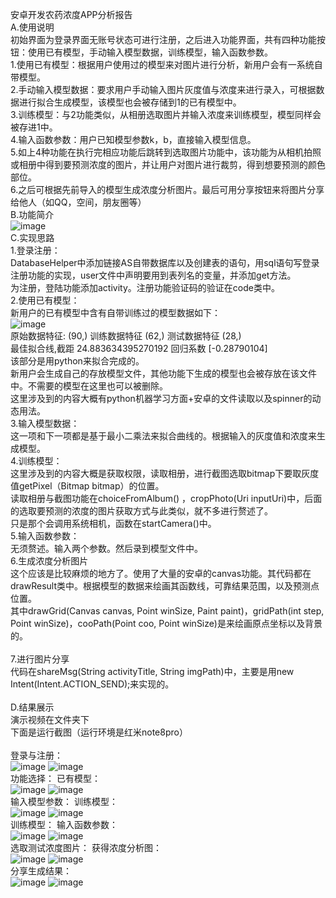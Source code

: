 安卓开发农药浓度APP分析报告<br>
A.使用说明<br>
初始界面为登录界面无账号状态可进行注册，之后进入功能界面，共有四种功能按钮：使用已有模型，手动输入模型数据，训练模型，输入函数参数。<br>
1.使用已有模型：根据用户使用过的模型来对图片进行分析，新用户会有一系统自带模型。<br>
2.手动输入模型数据：要求用户手动输入图片灰度值与浓度来进行录入，可根据数据进行拟合生成模型，该模型也会被存储到1的已有模型中。<br>
3.训练模型：与2功能类似，从相册选取图片并输入浓度来训练模型，模型同样会被存进1中。<br>
4.输入函数参数：用户已知模型参数k，b，直接输入模型信息。<br>
5.如上4种功能在执行完相应功能后跳转到选取图片功能中，该功能为从相机拍照或相册中得到要预测浓度的图片，并让用户对图片进行裁剪，得到想要预测的颜色部位。<br>
6.之后可根据先前导入的模型生成浓度分析图片。最后可用分享按钮来将图片分享给他人（如QQ，空间，朋友圈等）<br>
B.功能简介<br>
![image](https://github.com/xayzer/SchoolProjects/blob/main/pics%20for%20readme/pic7.png)<br>
C.实现思路<br>
1.登录注册：<br>
DatabaseHelper中添加链接AS自带数据库以及创建表的语句，用sql语句写登录注册功能的实现，user文件中声明要用到表列名的变量，并添加get方法。<br>
为注册，登陆功能添加activity。注册功能验证码的验证在code类中。<br>
2.使用已有模型：<br>
新用户的已有模型中含有自带训练过的模型数据如下：<br>
![image](https://github.com/xayzer/SchoolProjects/blob/main/pics%20for%20readme/pic8.png)<br>
原始数据特征: (90,) 训练数据特征 (62,) 测试数据特征 (28,)<br>
最佳拟合线,截距 24.883634395270192 回归系数 [-0.28790104]<br>
该部分是用python来拟合完成的。<br>
新用户会生成自己的存放模型文件，其他功能下生成的模型也会被存放在该文件中。不需要的模型在这里也可以被删除。<br>
这里涉及到的内容大概有python机器学习方面+安卓的文件读取以及spinner的动态用法。<br>
3.输入模型数据：<br>
这一项和下一项都是基于最小二乘法来拟合曲线的。根据输入的灰度值和浓度来生成模型。<br>
4.训练模型：<br>
这里涉及到的内容大概是获取权限，读取相册，进行截图选取bitmap下要取灰度值getPixel（Bitmap bitmap）的位置。<br>
读取相册与截图功能在choiceFromAlbum() ，cropPhoto(Uri inputUri)中，后面的选取要预测的浓度的图片获取方式与此类似，就不多进行赘述了。<br>
只是那个会调用系统相机，函数在startCamera()中。<br>
5.输入函数参数：<br>
无须赘述。输入两个参数。然后录到模型文件中。<br>
6.生成浓度分析图片<br>
这个应该是比较麻烦的地方了。使用了大量的安卓的canvas功能。其代码都在drawResult类中。根据模型的数据来绘画其函数线，可靠结果范围，以及预测点位置。<br>
其中drawGrid(Canvas canvas, Point winSize, Paint paint)，gridPath(int step, Point winSize)，cooPath(Point coo, Point winSize)是来绘画原点坐标以及背景的。<br>
<br>
7.进行图片分享<br>
代码在shareMsg(String activityTitle, String imgPath)中，主要是用new Intent(Intent.ACTION_SEND);来实现的。<br>
<br>
D.结果展示<br>
演示视频在文件夹下<br>
下面是运行截图（运行环境是红米note8pro）<br>
<br>
登录与注册：<br>
![image](https://github.com/xayzer/SchoolProjects/blob/main/pics%20for%20readme/pic9.png)
![image](https://github.com/xayzer/SchoolProjects/blob/main/pics%20for%20readme/pic10.png)<br>
功能选择：                              已有模型：<br>
![image](https://github.com/xayzer/SchoolProjects/blob/main/pics%20for%20readme/pic11.png)
![image](https://github.com/xayzer/SchoolProjects/blob/main/pics%20for%20readme/pic12.png)<br>
输入模型参数：                          训练模型：<br>
![image](https://github.com/xayzer/SchoolProjects/blob/main/pics%20for%20readme/pic13.png)
![image](https://github.com/xayzer/SchoolProjects/blob/main/pics%20for%20readme/pic14.png)<br>
训练模型：                              输入函数参数：<br>
![image](https://github.com/xayzer/SchoolProjects/blob/main/pics%20for%20readme/pic15.png)
![image](https://github.com/xayzer/SchoolProjects/blob/main/pics%20for%20readme/pic16.png)<br>
选取测试浓度图片：                      获得浓度分析图：<br>
![image](https://github.com/xayzer/SchoolProjects/blob/main/pics%20for%20readme/pic17.png)
![image](https://github.com/xayzer/SchoolProjects/blob/main/pics%20for%20readme/pic18.png)<br>
分享生成结果：<br>
![image](https://github.com/xayzer/SchoolProjects/blob/main/pics%20for%20readme/pic19.png)
![image](https://github.com/xayzer/SchoolProjects/blob/main/pics%20for%20readme/pic20.png)<br>
